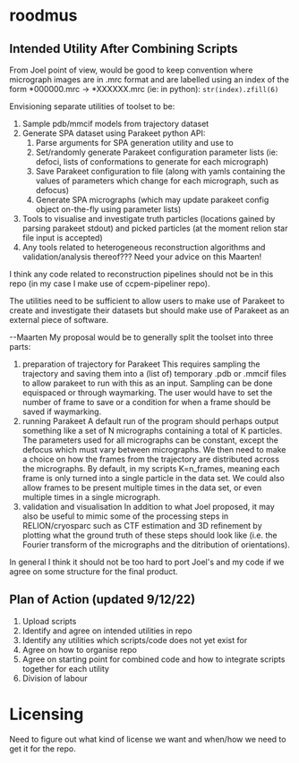 # roodmus

## Intended Utility After Combining Scripts

From Joel point of view, would be good to keep convention where micrograph images are in .mrc format and are labelled using an index of the form *000000.mrc -> *XXXXXX.mrc (ie: in python):
`str(index).zfill(6)`

Envisioning separate utilities of toolset to be:
1. Sample pdb/mmcif models from trajectory dataset
2. Generate SPA dataset using Parakeet python API:
   1. Parse arguments for SPA generation utility and use to 
   2. Set/randomly generate Parakeet configuration parameter lists (ie: defoci, lists of conformations to generate for each micrograph)
   3. Save Parakeet configuration to file (along with yamls containing the values of parameters which change for each micrograph, such as defocus)
   4. Generate SPA micrographs (which may update parakeet config object on-the-fly using parameter lists)
3. Tools to visualise and investigate truth particles (locations gained by parsing parakeet stdout) and picked particles (at the moment relion star file input is accepted)
4. Any tools related to heterogeneous reconstruction algorithms and validation/analysis thereof??? Need your advice on this Maarten!

I think any code related to reconstruction pipelines should not be in this repo (in my case I make use of ccpem-pipeliner repo). 

The utilities need to be sufficient to allow users to make use of Parakeet to create and investigate their datasets but should make use of Parakeet as an external piece of software.

--Maarten
My proposal would be to generally split the toolset into three parts:
1. preparation of trajectory for Parakeet
This requires sampling the trajectory and saving them into a (list of) temporary .pdb or .mmcif files to allow parakeet to run with this as an input. Sampling can be done equispaced or through waymarking. The user would have to set the number of frame to save or a condition for when a frame should be saved if waymarking. 
2. running Parakeet
A default run of the program should perhaps output something like a set of N micrographs containing a total of K particles. The parameters used for all micrographs can be constant, except the defocus which must vary between micrographs. We then need to make a choice on how the frames from the trajectory are distributed across the micrographs. By default, in my scripts K=n_frames, meaning each frame is only turned into a single particle in the data set. We could also allow frames to be present multiple times in the data set, or even multiple times in a single micrograph.
3. validation and visualisation
In addition to what Joel proposed, it may also be useful to mimic some of the processing steps in RELION/cryosparc such as CTF estimation and 3D refinement by plotting what the ground truth of these steps should look like (i.e. the Fourier transform of the micrographs and the ditribution of orientations).

In general I think it should not be too hard to port Joel's and my code if we agree on some structure for the final product.

## Plan of Action (updated 9/12/22)
1. Upload scripts 
2. Identify and agree on intended utilities in repo
3. Identify any utilities which scripts/code does not yet exist for
4. Agree on how to organise repo 
5. Agree on starting point for combined code and how to integrate scripts together for each utility
6. Division of labour

# Licensing
Need to figure out what kind of license we want and when/how we need to get it for the repo. 


